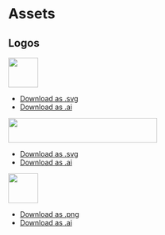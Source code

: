 # Assets

## Logos

<!-- ![Olympus](/resources/Olympus_OHM_logo.svg) -->
<img src="/resources/Olympus_OHM_logo.svg"  width="60px" height="60px" />

- [Download as .svg](/resources/Olympus_OHM_logo.svg)
- [Download as .ai](/resources/Olympus_OHM_logo.ai)

<!-- ![Olympus Logotype](/resources/Olympus_logotype.svg) -->
<img src="/resources/Olympus_logotype.svg"  width="300px" height="50px" />

- [Download as .svg](/resources/Olympus_logotype.svg)
- [Download as .ai](/resources/Olympus_logotype.ai)


<!-- ![Olympus Logotype](/resources/Olympus_OHM_White.svg) -->
<img src="/resources/Olympus_OHM_White.svg"  width="60px" height="60px" />

- [Download as .png](/resources/Olympus_OHM_White.svg)
- [Download as .ai](/resources/Olympus_OHM_White.png)

<!-- ## Fonts

Neue Haas Grotesk

- [Download as .svg](/resources/Olympus_OHM_logo.svg)
- [Download as .ai](/resources/Olympus_OHM_logo.ai) -->

<!-- ![Olympus Logotype](/resources/Olympus_logotype.svg) -->
<!-- <img src="/resources/Olympus_logotype.svg"  width="300px" height="50px" /> -->

<!-- - [Download as .svg](/resources/Olympus_logotype.svg)
- [Download as .ai](/resources/Olympus_logotype.ai) -->

<!-- - [Download as .svg](/resources/Olympus_OHM_White.svg)
- [Download as .ai](/resources/Olympus_OHM_White.png) -->

